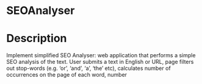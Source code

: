 # SEOAnalyser
# Description
Implement simplified SEO Analyser: web application that performs a simple SEO analysis of the text. User submits a text in English or URL, page filters out stop-words (e.g. ‘or’, ‘and’, ‘a’, ‘the’ etc), calculates number of occurrences on the page of each word, number
